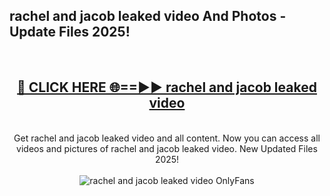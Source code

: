 <h2>rachel and jacob leaked video And Photos - Update Files 2025!</h2>
<br>
<div align="center">
<h2><a href="https://betterlinks.top/A2PfLJ" rel="nofollow">🔴 CLICK HERE 🌐==►► rachel and jacob leaked video</a></h2>
<br>
Get rachel and jacob leaked video and all content. Now you can access all videos and pictures of rachel and jacob leaked video. New Updated Files 2025!
<br>
<br>
<a href="https://betterlinks.top/A2PfLJ" rel="nofollow" data-target="animated-image.originalLink"><img src="https://i.imgur.com/dJHk4Zq.gif" alt="rachel and jacob leaked video OnlyFans" style="max-width: 100%; display: inline-block;" data-target="animated-image.originalImage"></a>
</div>
<br>